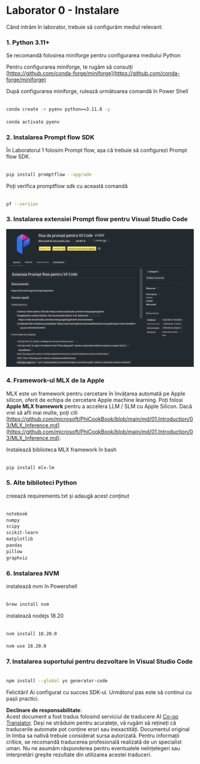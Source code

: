 <!--
CO_OP_TRANSLATOR_METADATA:
{
  "original_hash": "4b16264917d9b93169745d92b8ce8c65",
  "translation_date": "2025-07-17T04:21:05+00:00",
  "source_file": "md/02.Application/02.Code/Phi3/VSCodeExt/HOL/Apple/01.Installations.md",
  "language_code": "ro"
}
-->
# **Laborator 0 - Instalare**

Când intrăm în laborator, trebuie să configurăm mediul relevant:


### **1. Python 3.11+**

Se recomandă folosirea miniforge pentru configurarea mediului Python

Pentru configurarea miniforge, te rugăm să consulți [https://github.com/conda-forge/miniforge](https://github.com/conda-forge/miniforge)

După configurarea miniforge, rulează următoarea comandă în Power Shell

```bash

conda create -n pyenv python==3.11.8 -y

conda activate pyenv

```


### **2. Instalarea Prompt flow SDK**

În Laboratorul 1 folosim Prompt flow, așa că trebuie să configurezi Prompt flow SDK.

```bash

pip install promptflow --upgrade

```

Poți verifica promptflow sdk cu această comandă


```bash

pf --version

```

### **3. Instalarea extensiei Prompt flow pentru Visual Studio Code**

![pf](../../../../../../../../../translated_images/pf_ext.8cf76b5846e9b8562b0dd276004237b3ff3797066b9f912d39c0ae6c88b35878.ro.png)

### **4. Framework-ul MLX de la Apple**

MLX este un framework pentru cercetare în învățarea automată pe Apple silicon, oferit de echipa de cercetare Apple machine learning. Poți folosi **Apple MLX framework** pentru a accelera LLM / SLM cu Apple Silicon. Dacă vrei să afli mai multe, poți citi [https://github.com/microsoft/PhiCookBook/blob/main/md/01.Introduction/03/MLX_Inference.md](https://github.com/microsoft/PhiCookBook/blob/main/md/01.Introduction/03/MLX_Inference.md).

Instalează biblioteca MLX framework în bash


```bash

pip install mlx-lm

```



### **5. Alte biblioteci Python**


creează requirements.txt și adaugă acest conținut

```txt

notebook
numpy 
scipy 
scikit-learn 
matplotlib 
pandas 
pillow 
graphviz

```


### **6. Instalarea NVM**

instalează nvm în Powershell


```bash

brew install nvm

```

instalează nodejs 18.20


```bash

nvm install 18.20.0

nvm use 18.20.0

```

### **7. Instalarea suportului pentru dezvoltare în Visual Studio Code**


```bash

npm install --global yo generator-code

```

Felicitări! Ai configurat cu succes SDK-ul. Următorul pas este să continui cu pașii practici.

**Declinare de responsabilitate**:  
Acest document a fost tradus folosind serviciul de traducere AI [Co-op Translator](https://github.com/Azure/co-op-translator). Deși ne străduim pentru acuratețe, vă rugăm să rețineți că traducerile automate pot conține erori sau inexactități. Documentul original în limba sa nativă trebuie considerat sursa autorizată. Pentru informații critice, se recomandă traducerea profesională realizată de un specialist uman. Nu ne asumăm răspunderea pentru eventualele neînțelegeri sau interpretări greșite rezultate din utilizarea acestei traduceri.